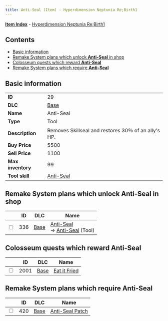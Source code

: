 ```yaml
---
title: Anti-Seal (Item) - Hyperdimension Neptunia Re;Birth1
---
```


[**Item Index**](/neptunia/rb1/item/index.html) - [Hyperdimension Neptunia Re;Birth1](/neptunia/rb1)

## Contents

- [Basic information](#basic-information)
- [Remake System plans which unlock **Anti-Seal** in shop](#remake-system-plans-which-unlock-anti-seal-in-shop)
- [Colosseum quests which reward **Anti-Seal**](#colosseum-quests-which-reward-anti-seal)
- [Remake System plans which require **Anti-Seal**](#remake-system-plans-which-require-anti-seal)
## Basic information

|   |   |
| -- | -- |
| **ID** | 29 |
| **DLC** | [Base](/neptunia/rb1/dlc/1-base.html) |
| **Name** | Anti-Seal |
| **Type** | Tool |
| **Description** | Removes Skillseal and restores 30％ of an ally's HP. |
| **Buy Price** | 5500 |
| **Sell Price** | 1100 |
| **Max inventory** | 99 |
| **Tool skill** | [Anti-Seal](/neptunia/rb1/skill/1-10029-anti-seal.html) |


## Remake System plans which unlock **Anti-Seal** in shop

|    | ID | DLC | Name |
| -- | -- | --- | ---- |
| <input type="checkbox" id="rb1-remake-1-336" class="trackbox" /> | 336 | [Base](/neptunia/rb1/dlc/1-base.html) | [Anti-Seal](/neptunia/rb1/remake/1-336-anti-seal.html)<br /> → [Anti-Seal](/neptunia/rb1/item/1-29-anti-seal.html) (Tool) |


## Colosseum quests which reward **Anti-Seal**

|    | ID | DLC | Name |
| -- | -- | --- | ---- |
| <input type="checkbox" id="rb1-colosseum-1-2001" class="trackbox" /> | 2001 | [Base](/neptunia/rb1/dlc/1-base.html) | [Eat it Fried](/neptunia/rb1/colosseum/1-2001-eat-it-fried.html) |


## Remake System plans which require **Anti-Seal**

|    | ID | DLC | Name |
| -- | -- | --- | ---- |
| <input type="checkbox" id="rb1-quest-1-420" class="trackbox" /> | 420 | [Base](/neptunia/rb1/dlc/1-base.html) | [Anti-Seal Patch](/neptunia/rb1/quest/1-420-anti-seal-patch.html) |
